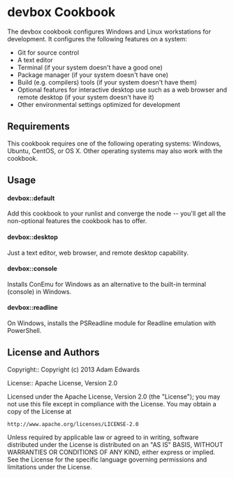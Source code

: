 devbox Cookbook
===============
The devbox cookbook configures Windows and Linux workstations for development. It configures the following features on a system:

* Git for source control
* A text editor
* Terminal (if your system doesn't have a good one)
* Package manager (if your system doesn't have one)
* Build (e.g. compilers) tools (if your system doesn't have them)
* Optional features for interactive desktop use such as a web browser and remote desktop (if your system doesn't have it)
* Other environmental settings optimized for development

Requirements
------------
This cookbook requires one of the following operating systems: Windows, Ubuntu, CentOS, or OS X. Other operating systems may also work with the cookbook.

Usage
-----
#### devbox::default

Add this cookbook to your runlist and converge the node -- you'll get all the non-optional features the cookbook has to offer.

#### devbox::desktop
Just a text editor, web browser, and remote desktop capability.

#### devbox::console
Installs ConEmu for Windows as an alternative to the built-in terminal (console) in Windows.

#### devbox::readline
On Windows, installs the PSReadline module for Readline emulation with PowerShell.

License and Authors
-------------------
Copyright:: Copyright (c) 2013 Adam Edwards

License:: Apache License, Version 2.0

Licensed under the Apache License, Version 2.0 (the "License");
you may not use this file except in compliance with the License.
You may obtain a copy of the License at

    http://www.apache.org/licenses/LICENSE-2.0

Unless required by applicable law or agreed to in writing, software
distributed under the License is distributed on an "AS IS" BASIS,
WITHOUT WARRANTIES OR CONDITIONS OF ANY KIND, either express or implied.
See the License for the specific language governing permissions and
limitations under the License.

